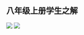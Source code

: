 ## 八年级上册学生之解
![](https://cdn.jsdelivr.net/gh/xhemj/solve@master/xszj1.jpg)
![](https://cdn.jsdelivr.net/gh/xhemj/solve@master/xszj2.jpg)